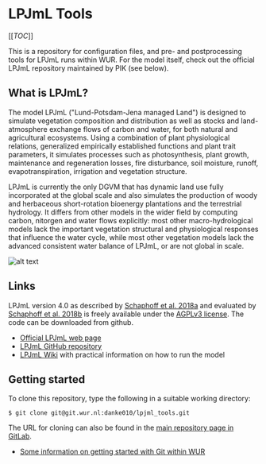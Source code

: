 # LPJmL Tools 

[[_TOC_]]

This is a repository for configuration files, and pre- and postprocessing tools for LPJmL runs within WUR. For the model itself, check out the official LPJmL repository maintained by PIK (see below).

## What is LPJmL?

The model LPJmL ("Lund-Potsdam-Jena managed Land") is designed to simulate vegetation composition and distribution as well as stocks and land-atmosphere exchange flows of carbon and water, for both natural and agricultural ecosystems. Using a combination of plant physiological relations, generalized empirically established functions and plant trait parameters, it simulates processes such as photosynthesis, plant growth, maintenance and regeneration losses, fire disturbance, soil moisture, runoff, evapotranspiration, irrigation and vegetation structure.

LPJmL is currently the only DGVM that has dynamic land use fully incorporated at the global scale and also simulates the production of woody and herbaceous short-rotation bioenergy plantations and the terrestrial hydrology. It differs from other models in the wider field by computing carbon, nitorgen and water flows explicitly: most other macro-hydrological models lack the important vegetation structural and physiological responses that influence the water cycle, while most other vegetation models lack the advanced consistent water balance of LPJmL, or are not global in scale.

![alt text](https://www.pik-potsdam.de/research/projects/activities/biosphere-water-modelling/images/LPJmL_gridcell_blanc2.png "Each grid cell in LPJmL simulations can consist of indivudual land use types or a mosaic of variable fractions of different agricultural lands and natural vegetation. Original image: PIK")

## Links

LPJmL version 4.0 as described by [Schaphoff et al. 2018a](http://dx.doi.org/10.5194/gmd-2017-145) and evaluated by [Schaphoff et al. 2018b](http://dx.doi.org/10.5194/gmd-2017-146) is freely available under the [AGPLv3 license](https://www.gnu.org/licenses/agpl-3.0.en.html). The code can be downloaded from github. 

* [Official LPJmL web page](https://www.pik-potsdam.de/research/projects/activities/biosphere-water-modelling/lpjml/lpjml)
* [LPJmL GitHub repository](https://github.com/PIK-LPJmL/LPJmL)
* [LPJmL Wiki](https://github.com/PIK-LPJmL/LPJmL/wiki) with practical information on how to run the model

## Getting started

To clone this repository, type the following in a suitable working directory:

```
$ git clone git@git.wur.nl:danke010/lpjml_tools.git
```

The URL for cloning can also be found in the [main repository page in GitLab](https://git.wur.nl/danke010/lpjml_tools).

* [Some information on getting started with Git within WUR](https://wiki.anunna.wur.nl/index.php/Manual_GitLab)